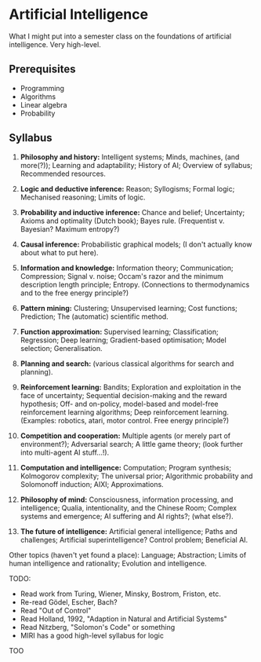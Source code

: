 Artificial Intelligence
=======================

What I might put into a semester class on the foundations of artificial
intelligence. Very high-level.


Prerequisites
-------------

* Programming
* Algorithms
* Linear algebra
* Probability


Syllabus
--------

 1. **Philosophy and history:**
    Intelligent systems;
    Minds, machines, (and more(?));
    Learning and adaptability;
    History of AI;
    Overview of syllabus;
    Recommended resources.

 2. **Logic and deductive inference:**
    Reason;
    Syllogisms;
    Formal logic;
    Mechanised reasoning;
    Limits of logic.

 3. **Probability and inductive inference:**
    Chance and belief;
    Uncertainty;
    Axioms and optimality (Dutch book);
    Bayes rule.
    (Frequentist v. Bayesian? Maximum entropy?)

 4. **Causal inference:**
    Probabilistic graphical models;
    (I don't actually know about what to put here).
    
 5. **Information and knowledge:**
    Information theory;
    Communication;
    Compression;
    Signal v. noise;
    Occam's razor and the minimum description length principle;
    Entropy.
    (Connections to thermodynamics and to the free energy principle?)
    
 6. **Pattern mining:**
    Clustering;
    Unsupervised learning;
    Cost functions;
    Prediction;
    The (automatic) scientific method.
    
 7. **Function approximation:**
    Supervised learning;
    Classification;
    Regression;
    Deep learning;
    Gradient-based optimisation;
    Model selection;
    Generalisation.
    
 8. **Planning and search:**
    (various classical algorithms for search and planning).
    
 9. **Reinforcement learning:**
    Bandits;
    Exploration and exploitation in the face of uncertainty;
    Sequential decision-making and the reward hypothesis;
    Off- and on-policy, model-based and model-free reinforcement
    learning algorithms;
    Deep reinforcement learning.
    (Examples: robotics, atari, motor control. Free energy principle?)
    
10. **Competition and cooperation:**
    Multiple agents (or merely part of environment?);
    Adversarial search;
    A little game theory;
    (look further into multi-agent AI stuff...!).

11. **Computation and intelligence:**
    Computation;
    Program synthesis;
    Kolmogorov complexity;
    The universal prior;
    Algorithmic probability and Solomonoff induction;
    AIXI;
    Approximations.

12. **Philosophy of mind:**
    Consciousness, information processing, and intelligence;
    Qualia, intentionality, and the Chinese Room;
    Complex systems and emergence;
    AI suffering and AI rights?;
    (what else?).

13. **The future of intelligence:**
    Artificial general intelligence;
    Paths and challenges;
    Artificial superintelligence?
    Control problem;
    Beneficial AI.

Other topics (haven't yet found a place):
  Language;
  Abstraction;
  Limits of human intelligence and rationality;
  Evolution and intelligence.


TODO:

* Read work from Turing, Wiener, Minsky, Bostrom, Friston, etc.
* Re-read Gödel, Escher, Bach?
* Read "Out of Control"
* Read Holland, 1992, "Adaption in Natural and Artificial Systems"
* Read Nitzberg, "Solomon's Code" or something
* MIRI has a good high-level syllabus for logic

TOO
